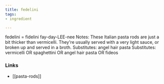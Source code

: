 ```yaml
---
title: fedelini
tags:
- ingredient

---
```

fedelini = fidelini fay-day-LEE-nee Notes: These Italian pasta rods are just a bit thicker than vermicelli. They're usually served with a very light sauce, or broken up and served in a broth. Substitutes: angel hair pasta Substitutes: vermicelli OR spaghettini OR angel hair pasta OR fideos

### Links

* [[pasta-rods]]
